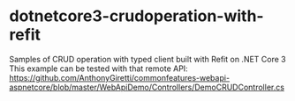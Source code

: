 # dotnetcore3-crudoperation-with-refit
Samples of CRUD operation with typed client built with Refit on .NET Core 3
 This example can be tested with that remote API: https://github.com/AnthonyGiretti/commonfeatures-webapi-aspnetcore/blob/master/WebApiDemo/Controllers/DemoCRUDController.cs
